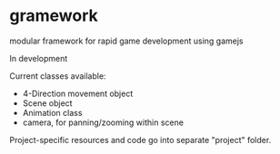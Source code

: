 gramework
=========

modular framework for rapid game development using gamejs

In development

Current classes available:
- 4-Direction movement object
- Scene object
- Animation class
- camera, for panning/zooming within scene

Project-specific resources and code go into separate "project" folder.
